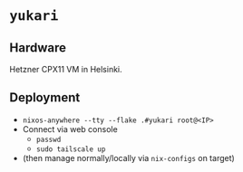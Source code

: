 # `yukari`

## Hardware

Hetzner CPX11 VM in Helsinki.

## Deployment

- `nixos-anywhere --tty --flake .#yukari root@<IP>`
- Connect via web console
   - `passwd`
   - `sudo tailscale up`
- (then manage normally/locally via `nix-configs` on target)
